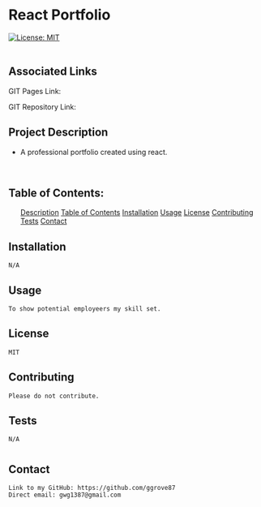 <h1>React Portfolio</h1> 
    
[![License: MIT](https://img.shields.io/badge/License-MIT-yellow.svg)](https://opensource.org/licenses/MIT)  
  <br>
  
  ## <h2 id = "associatedLinks"> Associated Links </h2>

  GIT Pages Link: 

GIT Repository Link: 

  ## <h2 id = "projectDescription"> Project Description </h2>
  
  * A professional portfolio created using react.
  <br>
  
  ## <h2 id = "tableOfContents"> Table of Contents: </h2>
  <ol>
<a href="#projectDescription">Description</a>
<a href="#tableOfContents">Table of Contents</a>
<a href="#installation">Installation</a>
<a href="#usage">Usage</a>
<a href="#license">License</a>
<a href="#contributing">Contributing</a>
<a href="#tests">Tests</a>
<a href="#questions">Contact</a>
  </ol>
  
  ## <h2 id = "installation">Installation </h2>
    N/A
  ## <h2 id = "usage"> Usage </h2>
    To show potential employeers my skill set.
  ## <h2 id ="license"> License </h2>
    MIT
  ## <h2 id="contributing"> Contributing </h2>
    Please do not contribute.
  ## <h2 id="tests"> Tests </h2>
    N/A
  # <h2 id="questions">Contact</h2>
    Link to my GitHub: https://github.com/ggrove87
    Direct email: gwg1387@gmail.com
  